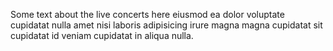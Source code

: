 Some text about the live concerts here eiusmod ea dolor voluptate cupidatat
nulla amet nisi laboris adipisicing irure magna magna cupidatat sit
cupidatat id veniam cupidatat in aliqua nulla.
